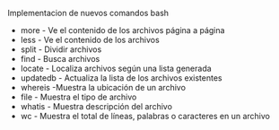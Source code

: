 Implementacion de nuevos comandos bash

* more -   Ve el contenido de los archivos página a página
* less -  Ve el contenido de los archivos
* split - Dividir archivos
* find	-  Busca archivos
* locate - Localiza archivos según una lista generada
* updatedb - Actualiza la lista de los archivos existentes
* whereis -Muestra la ubicación de un archivo 
* file -  Muestra el tipo de archivo 
* whatis - Muestra descripción del archivo 
* wc - Muestra el total de líneas, palabras o caracteres en un archivo 
